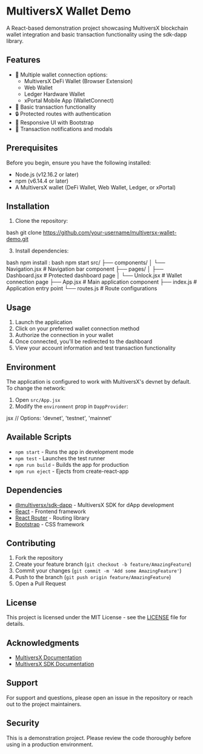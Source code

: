 # MultiversX Wallet Demo

A React-based demonstration project showcasing MultiversX blockchain wallet integration and basic transaction functionality using the sdk-dapp library.

## Features

- 🔐 Multiple wallet connection options:
  - MultiversX DeFi Wallet (Browser Extension)
  - Web Wallet
  - Ledger Hardware Wallet
  - xPortal Mobile App (WalletConnect)
- 💸 Basic transaction functionality
- 🔒 Protected routes with authentication
- 📱 Responsive UI with Bootstrap
- 🔔 Transaction notifications and modals

## Prerequisites

Before you begin, ensure you have the following installed:
- Node.js (v12.16.2 or later)
- npm (v6.14.4 or later)
- A MultiversX wallet (DeFi Wallet, Web Wallet, Ledger, or xPortal)

## Installation

1. Clone the repository:

bash
git clone https://github.com/your-username/multiversx-wallet-demo.git

3. Install dependencies:
   
bash
npm install
:
bash
npm start
src/
├── components/
│ └── Navigation.jsx # Navigation bar component
├── pages/
│ ├── Dashboard.jsx # Protected dashboard page
│ └── Unlock.jsx # Wallet connection page
├── App.jsx # Main application component
├── index.js # Application entry point
└── routes.js # Route configurations


## Usage

1. Launch the application
2. Click on your preferred wallet connection method
3. Authorize the connection in your wallet
4. Once connected, you'll be redirected to the dashboard
5. View your account information and test transaction functionality

## Environment

The application is configured to work with MultiversX's devnet by default. To change the network:

1. Open `src/App.jsx`
2. Modify the `environment` prop in `DappProvider`:
   
jsx
<DappProvider environment="devnet"> // Options: 'devnet', 'testnet', 'mainnet'


## Available Scripts

- `npm start` - Runs the app in development mode
- `npm test` - Launches the test runner
- `npm run build` - Builds the app for production
- `npm run eject` - Ejects from create-react-app

## Dependencies

- [@multiversx/sdk-dapp](https://www.npmjs.com/package/@multiversx/sdk-dapp) - MultiversX SDK for dApp development
- [React](https://reactjs.org/) - Frontend framework
- [React Router](https://reactrouter.com/) - Routing library
- [Bootstrap](https://getbootstrap.com/) - CSS framework

## Contributing

1. Fork the repository
2. Create your feature branch (`git checkout -b feature/AmazingFeature`)
3. Commit your changes (`git commit -m 'Add some AmazingFeature'`)
4. Push to the branch (`git push origin feature/AmazingFeature`)
5. Open a Pull Request

## License

This project is licensed under the MIT License - see the [LICENSE](LICENSE) file for details.

## Acknowledgments

- [MultiversX Documentation](https://docs.multiversx.com/)
- [MultiversX SDK Documentation](https://docs.multiversx.com/sdk-and-tools/sdk-dapp/)

## Support

For support and questions, please open an issue in the repository or reach out to the project maintainers.

## Security

This is a demonstration project. Please review the code thoroughly before using in a production environment.
